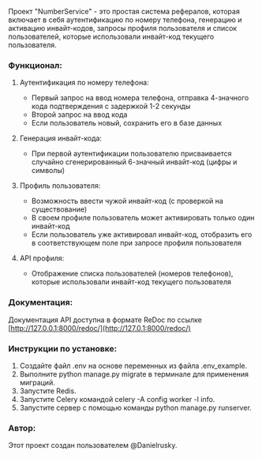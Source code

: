 Проект "NumberService" - это простая система рефералов, которая включает в себя аутентификацию по номеру телефона, генерацию и активацию инвайт-кодов, запросы профиля пользователя и список пользователей, которые использовали инвайт-код текущего пользователя.

### Функционал:

1. Аутентификация по номеру телефона:
   - Первый запрос на ввод номера телефона, отправка 4-значного кода подтверждения с задержкой 1-2 секунды
   - Второй запрос на ввод кода
   - Если пользователь новый, сохранить его в базе данных

2. Генерация инвайт-кода:
   - При первой аутентификации пользователю присваивается случайно сгенерированный 6-значный инвайт-код (цифры и символы)

3. Профиль пользователя:
   - Возможность ввести чужой инвайт-код (с проверкой на существование)
   - В своем профиле пользователь может активировать только один инвайт-код
   - Если пользователь уже активировал инвайт-код, отобразить его в соответствующем поле при запросе профиля пользователя

4. API профиля:
   - Отображение списка пользователей (номеров телефонов), которые использовали инвайт-код текущего пользователя

### Документация:

Документация API доступна в формате ReDoc по ссылке [http://127.0.0.1:8000/redoc/](http://127.0.1:8000/redoc/)

### Инструкции по установке:

1. Создайте файл .env на основе переменных из файла .env_example.
2. Выполните python manage.py migrate в терминале для применения миграций.
3. Запустите Redis.
4. Запустите Celery командой celery -A config worker -l info.
5. Запустите сервер с помощью команды python manage.py runserver.

### Автор:

Этот проект создан пользователем @Danielrusky.